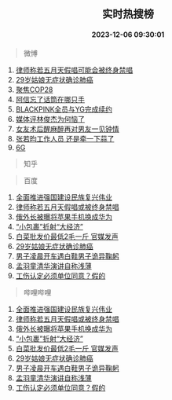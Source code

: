 <div align="center"><h2>实时热搜榜</h2><h4>2023-12-06 09:30:01</h4></div>

> 微博  

1. [律师称若五月天假唱可能会被终身禁唱](https://s.weibo.com/weibo?q=%23%E5%BE%8B%E5%B8%88%E7%A7%B0%E8%8B%A5%E4%BA%94%E6%9C%88%E5%A4%A9%E5%81%87%E5%94%B1%E5%8F%AF%E8%83%BD%E4%BC%9A%E8%A2%AB%E7%BB%88%E8%BA%AB%E7%A6%81%E5%94%B1%23&t=31&band_rank=1&Refer=top)<br />
2. [29岁姑娘无症状确诊肺癌](https://s.weibo.com/weibo?q=%2329%E5%B2%81%E5%A7%91%E5%A8%98%E6%97%A0%E7%97%87%E7%8A%B6%E7%A1%AE%E8%AF%8A%E8%82%BA%E7%99%8C%23&t=31&band_rank=2&Refer=top)<br />
3. [聚焦COP28](https://s.weibo.com/weibo?q=%23%E8%81%9A%E7%84%A6COP28%23&t=31&band_rank=3&Refer=top)<br />
4. [阿信忘了话筒在哪只手](https://s.weibo.com/weibo?q=%E9%98%BF%E4%BF%A1%E5%BF%98%E4%BA%86%E8%AF%9D%E7%AD%92%E5%9C%A8%E5%93%AA%E5%8F%AA%E6%89%8B&t=31&band_rank=4&Refer=top)<br />
5. [BLACKPINK全员与YG完成续约](https://s.weibo.com/weibo?q=%23BLACKPINK%E5%85%A8%E5%91%98%E4%B8%8EYG%E5%AE%8C%E6%88%90%E7%BB%AD%E7%BA%A6%23&t=31&band_rank=5&Refer=top)<br />
6. [媒体评林俊杰为何恼了](https://s.weibo.com/weibo?q=%23%E5%AA%92%E4%BD%93%E8%AF%84%E6%9E%97%E4%BF%8A%E6%9D%B0%E4%B8%BA%E4%BD%95%E6%81%BC%E4%BA%86%23&t=31&band_rank=6&Refer=top)<br />
7. [女友术后醒麻醉再对男友一见钟情](https://s.weibo.com/weibo?q=%E5%A5%B3%E5%8F%8B%E6%9C%AF%E5%90%8E%E9%86%92%E9%BA%BB%E9%86%89%E5%86%8D%E5%AF%B9%E7%94%B7%E5%8F%8B%E4%B8%80%E8%A7%81%E9%92%9F%E6%83%85&t=31&band_rank=7&Refer=top)<br />
8. [张若昀工作人员 还是牵一下蒜了](https://s.weibo.com/weibo?q=%E5%BC%A0%E8%8B%A5%E6%98%80%E5%B7%A5%E4%BD%9C%E4%BA%BA%E5%91%98%20%E8%BF%98%E6%98%AF%E7%89%B5%E4%B8%80%E4%B8%8B%E8%92%9C%E4%BA%86&t=31&band_rank=8&Refer=top)<br />
9. [6G](https://s.weibo.com/weibo?q=6G&t=31&band_rank=9&Refer=top)<br />

> 知乎  


> 百度  

1. [全面推进强国建设民族复兴伟业](https://www.baidu.com/s?wd=%E5%85%A8%E9%9D%A2%E6%8E%A8%E8%BF%9B%E5%BC%BA%E5%9B%BD%E5%BB%BA%E8%AE%BE%E6%B0%91%E6%97%8F%E5%A4%8D%E5%85%B4%E4%BC%9F%E4%B8%9A&sa=fyb_news&rsv_dl=fyb_news)<br />
2. [律师称若五月天假唱或被终身禁唱](https://www.baidu.com/s?wd=%E5%BE%8B%E5%B8%88%E7%A7%B0%E8%8B%A5%E4%BA%94%E6%9C%88%E5%A4%A9%E5%81%87%E5%94%B1%E6%88%96%E8%A2%AB%E7%BB%88%E8%BA%AB%E7%A6%81%E5%94%B1&sa=fyb_news&rsv_dl=fyb_news)<br />
3. [俄外长被曝将苹果手机换成华为](https://www.baidu.com/s?wd=%E4%BF%84%E5%A4%96%E9%95%BF%E8%A2%AB%E6%9B%9D%E5%B0%86%E8%8B%B9%E6%9E%9C%E6%89%8B%E6%9C%BA%E6%8D%A2%E6%88%90%E5%8D%8E%E4%B8%BA&sa=fyb_news&rsv_dl=fyb_news)<br />
4. [“小包裹”折射“大经济”](https://www.baidu.com/s?wd=%E2%80%9C%E5%B0%8F%E5%8C%85%E8%A3%B9%E2%80%9D%E6%8A%98%E5%B0%84%E2%80%9C%E5%A4%A7%E7%BB%8F%E6%B5%8E%E2%80%9D&sa=fyb_news&rsv_dl=fyb_news)<br />
5. [白菜批发价最低2毛一斤 官媒发声](https://www.baidu.com/s?wd=%E7%99%BD%E8%8F%9C%E6%89%B9%E5%8F%91%E4%BB%B7%E6%9C%80%E4%BD%8E2%E6%AF%9B%E4%B8%80%E6%96%A4+%E5%AE%98%E5%AA%92%E5%8F%91%E5%A3%B0&sa=fyb_news&rsv_dl=fyb_news)<br />
6. [29岁姑娘无症状确诊肺癌](https://www.baidu.com/s?wd=29%E5%B2%81%E5%A7%91%E5%A8%98%E6%97%A0%E7%97%87%E7%8A%B6%E7%A1%AE%E8%AF%8A%E8%82%BA%E7%99%8C&sa=fyb_news&rsv_dl=fyb_news)<br />
7. [男子凌晨开车遇白鞋男子诡异鞠躬](https://www.baidu.com/s?wd=%E7%94%B7%E5%AD%90%E5%87%8C%E6%99%A8%E5%BC%80%E8%BD%A6%E9%81%87%E7%99%BD%E9%9E%8B%E7%94%B7%E5%AD%90%E8%AF%A1%E5%BC%82%E9%9E%A0%E8%BA%AC&sa=fyb_news&rsv_dl=fyb_news)<br />
8. [孟羽童清华演讲自称浅薄](https://www.baidu.com/s?wd=%E5%AD%9F%E7%BE%BD%E7%AB%A5%E6%B8%85%E5%8D%8E%E6%BC%94%E8%AE%B2%E8%87%AA%E7%A7%B0%E6%B5%85%E8%96%84&sa=fyb_news&rsv_dl=fyb_news)<br />
9. [工伤认定必须单位同意？假的](https://www.baidu.com/s?wd=%E5%B7%A5%E4%BC%A4%E8%AE%A4%E5%AE%9A%E5%BF%85%E9%A1%BB%E5%8D%95%E4%BD%8D%E5%90%8C%E6%84%8F%EF%BC%9F%E5%81%87%E7%9A%84&sa=fyb_news&rsv_dl=fyb_news)<br />

> 哔哩哔哩  

1. [全面推进强国建设民族复兴伟业](https://www.baidu.com/s?wd=%E5%85%A8%E9%9D%A2%E6%8E%A8%E8%BF%9B%E5%BC%BA%E5%9B%BD%E5%BB%BA%E8%AE%BE%E6%B0%91%E6%97%8F%E5%A4%8D%E5%85%B4%E4%BC%9F%E4%B8%9A&sa=fyb_news&rsv_dl=fyb_news)<br />
2. [律师称若五月天假唱或被终身禁唱](https://www.baidu.com/s?wd=%E5%BE%8B%E5%B8%88%E7%A7%B0%E8%8B%A5%E4%BA%94%E6%9C%88%E5%A4%A9%E5%81%87%E5%94%B1%E6%88%96%E8%A2%AB%E7%BB%88%E8%BA%AB%E7%A6%81%E5%94%B1&sa=fyb_news&rsv_dl=fyb_news)<br />
3. [俄外长被曝将苹果手机换成华为](https://www.baidu.com/s?wd=%E4%BF%84%E5%A4%96%E9%95%BF%E8%A2%AB%E6%9B%9D%E5%B0%86%E8%8B%B9%E6%9E%9C%E6%89%8B%E6%9C%BA%E6%8D%A2%E6%88%90%E5%8D%8E%E4%B8%BA&sa=fyb_news&rsv_dl=fyb_news)<br />
4. [“小包裹”折射“大经济”](https://www.baidu.com/s?wd=%E2%80%9C%E5%B0%8F%E5%8C%85%E8%A3%B9%E2%80%9D%E6%8A%98%E5%B0%84%E2%80%9C%E5%A4%A7%E7%BB%8F%E6%B5%8E%E2%80%9D&sa=fyb_news&rsv_dl=fyb_news)<br />
5. [白菜批发价最低2毛一斤 官媒发声](https://www.baidu.com/s?wd=%E7%99%BD%E8%8F%9C%E6%89%B9%E5%8F%91%E4%BB%B7%E6%9C%80%E4%BD%8E2%E6%AF%9B%E4%B8%80%E6%96%A4+%E5%AE%98%E5%AA%92%E5%8F%91%E5%A3%B0&sa=fyb_news&rsv_dl=fyb_news)<br />
6. [29岁姑娘无症状确诊肺癌](https://www.baidu.com/s?wd=29%E5%B2%81%E5%A7%91%E5%A8%98%E6%97%A0%E7%97%87%E7%8A%B6%E7%A1%AE%E8%AF%8A%E8%82%BA%E7%99%8C&sa=fyb_news&rsv_dl=fyb_news)<br />
7. [男子凌晨开车遇白鞋男子诡异鞠躬](https://www.baidu.com/s?wd=%E7%94%B7%E5%AD%90%E5%87%8C%E6%99%A8%E5%BC%80%E8%BD%A6%E9%81%87%E7%99%BD%E9%9E%8B%E7%94%B7%E5%AD%90%E8%AF%A1%E5%BC%82%E9%9E%A0%E8%BA%AC&sa=fyb_news&rsv_dl=fyb_news)<br />
8. [孟羽童清华演讲自称浅薄](https://www.baidu.com/s?wd=%E5%AD%9F%E7%BE%BD%E7%AB%A5%E6%B8%85%E5%8D%8E%E6%BC%94%E8%AE%B2%E8%87%AA%E7%A7%B0%E6%B5%85%E8%96%84&sa=fyb_news&rsv_dl=fyb_news)<br />
9. [工伤认定必须单位同意？假的](https://www.baidu.com/s?wd=%E5%B7%A5%E4%BC%A4%E8%AE%A4%E5%AE%9A%E5%BF%85%E9%A1%BB%E5%8D%95%E4%BD%8D%E5%90%8C%E6%84%8F%EF%BC%9F%E5%81%87%E7%9A%84&sa=fyb_news&rsv_dl=fyb_news)<br />
